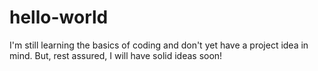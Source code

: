 # hello-world
I'm still learning the basics of coding and don't yet have a project idea in mind. But, rest assured, I will have solid ideas soon!
